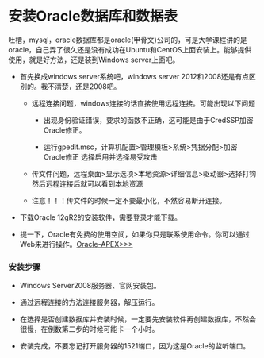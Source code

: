 # 安装Oracle数据库和数据表

吐槽，mysql，oracle数据库都是oracle\(甲骨文\)公司的，可是大学课程讲的是oracle，自己弄了很久还是没有成功在Ubuntu和CentOS上面安装上。能够提供使用，就是好方法，还是装到Windows server上面吧。

* 首先换成windows server系统吧，windows server 2012和2008还是有点区别的。我不清楚，还是2008吧。

  * 远程连接问题，windows连接的话直接使用远程连接。可能出现以下问题

    * 出现身份验证错误，要求的函数不正确，这可能是由于CredSSP加密Oracle修正。

    * 运行gpedit.msc，计算机配置&gt;管理模板&gt;系统&gt;凭据分配&gt;加密Oracle修正  选择启用并选择易受攻击

  * 传文件问题，远程桌面&gt;显示选项&gt;本地资源&gt;详细信息&gt;驱动器&gt;选择打钩  然后远程连接后就可以看到本地资源

  * 注意！！！传文件的时候一定不要最小化，不然容易断开连接。

* 下载Oracle 12gR2的安装软件，需要登录才能下载。

* 提一下，Oracle有免费的使用空间，如果你只是联系使用命令。你可以通过Web来进行操作。[Oracle-APEX&gt;&gt;&gt;](https://apex.oracle.com/en/learn/getting-started/)

### 安装步骤

* Windows Server2008服务器、官网安装包。

* 通过远程连接的方法连接服务器，解压运行。

* 在选择是否创建数据库并安装时候，一定要先安装软件再创建数据库，不然会很慢，在倒数第二步的时候可能卡一个小时。

* 安装完成，不要忘记打开服务器的1521端口，因为这是Oracle的监听端口。



